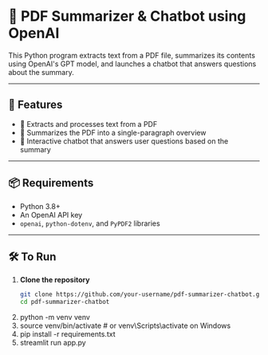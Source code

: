 # 🧠 PDF Summarizer & Chatbot using OpenAI

This Python program extracts text from a PDF file, summarizes its contents using OpenAI's GPT model, and launches a chatbot that answers questions about the summary.

---

## 🚀 Features

- 📄 Extracts and processes text from a PDF 
- 📝 Summarizes the PDF into a single-paragraph overview
- 💬 Interactive chatbot that answers user questions based on the summary

---

## 📦 Requirements

- Python 3.8+
- An OpenAI API key
- `openai`, `python-dotenv`, and `PyPDF2` libraries

---

## 🛠️ To Run

1. **Clone the repository**
   ```bash
   git clone https://github.com/your-username/pdf-summarizer-chatbot.git
   cd pdf-summarizer-chatbot

2. python -m venv venv
3. source venv/bin/activate  # or venv\Scripts\activate on Windows
4. pip install -r requirements.txt
5. streamlit run app.py

